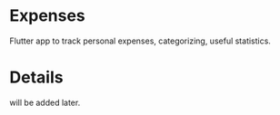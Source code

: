 # Expenses

Flutter app to track personal expenses, categorizing, useful statistics.

# Details
will be added later.
